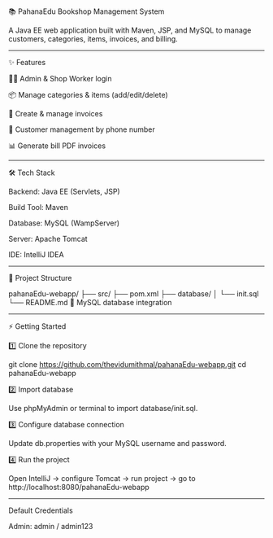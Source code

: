 📚 PahanaEdu Bookshop Management System

A Java EE web application built with Maven, JSP, and MySQL to manage customers, categories, items, invoices, and billing.

***


✨ Features

👨‍💻 Admin & Shop Worker login

📦 Manage categories & items (add/edit/delete)

🧾 Create & manage invoices

👥 Customer management by phone number

📊 Generate bill PDF invoices

---

🛠️ Tech Stack

Backend: Java EE (Servlets, JSP)

Build Tool: Maven

Database: MySQL (WampServer)

Server: Apache Tomcat

IDE: IntelliJ IDEA

---
📂 Project Structure

pahanaEdu-webapp/
├── src/
├── pom.xml
├── database/
│   └── init.sql
└── README.md
💾 MySQL database integration


---

⚡ Getting Started


1️⃣ Clone the repository


git clone https://github.com/thevidumithmal/pahanaEdu-webapp.git
cd pahanaEdu-webapp

2️⃣ Import database

Use phpMyAdmin or terminal to import database/init.sql.

3️⃣ Configure database connection

Update db.properties with your MySQL username and password.

4️⃣ Run the project

Open IntelliJ → configure Tomcat → run project → go to http://localhost:8080/pahanaEdu-webapp

---

Default Credentials

Admin: admin / admin123









